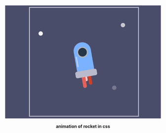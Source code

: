 


<p align="center"><img src="rocket.gif" scale="0.6"></p>
<div align="center" font-size=20px><b>animation of rocket in css </b></div>


